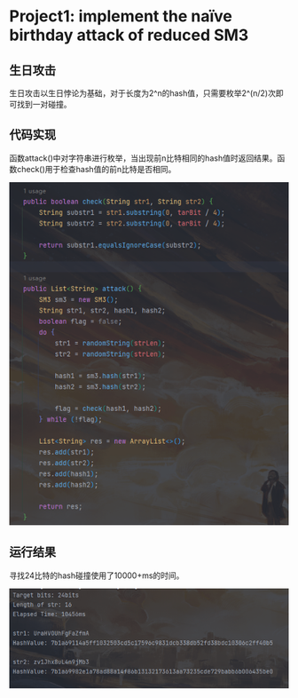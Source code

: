 # Project1: implement the naïve birthday attack of reduced SM3

## 生日攻击

生日攻击以生日悖论为基础，对于长度为2^n的hash值，只需要枚举2^(n/2)次即可找到一对碰撞。

## 代码实现

函数attack()中对字符串进行枚举，当出现前n比特相同的hash值时返回结果。函数check()用于检查hash值的前n比特是否相同。

![Alt text](2.png)

## 运行结果

寻找24比特的hash碰撞使用了10000+ms的时间。

![Alt text](1.png)

